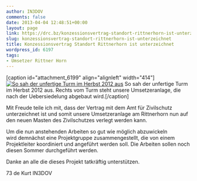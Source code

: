 ```yaml
---
author: IN3DOV
comments: false
date: 2013-04-04 12:48:51+00:00
layout: page
link: https://drc.bz/konzessionsvertrag-standort-rittnerhorn-ist-unterzeichnet/
slug: konzessionsvertrag-standort-rittnerhorn-ist-unterzeichnet
title: Konzessionsvertrag Standort Rittnerhorn ist unterzeichnet
wordpress_id: 6197
tags:
- Umsetzer Rittner Horn
---
```


[caption id="attachment_6199" align="alignleft" width="414"][![So sah der unfertige Turm im Herbst 2012 aus](https://drc.bz/wp-content/uploads/2013/04/ritten.jpg)](https://drc.bz/wp-content/uploads/2013/04/ritten.jpg) So sah der unfertige Turm im Herbst 2012 aus. Rechts vom Turm steht unsere Umsetzeranlage, die nach der Uebersiedelung abgebaut wird.[/caption]


Mit Freude teile ich mit, dass der Vertrag mit dem Amt für Zivilschutz unterzeichnet ist und somit unsere Umsetzeranlage am Rittnerhorn nun auf den neuen Masten des Zivilschutzes verlegt werden kann.




Um die nun anstehenden Arbeiten so gut wie möglich abzuwickeln wird demnächst eine Projektgruppe zusammengestellt, die von einem Projektleiter koordiniert und angeführt werden soll. Die Arbeiten sollen noch diesen Sommer durchgeführt werden.




Danke an alle die dieses Projekt tatkräftig unterstützen.




73 de Kurt IN3DOV






